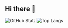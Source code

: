 ## Hi there 👋

![GitHub Stats](https://github-readme-stats.vercel.app/api?username=ItsNotSoftware&theme=radical)
![Top Langs](https://github-readme-stats.vercel.app/api/top-langs/?username=ItsNotSoftware&theme=tokyonight)
